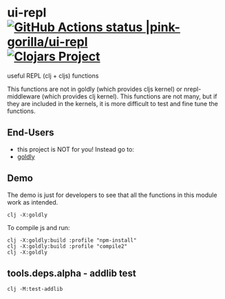 # ui-repl [![GitHub Actions status |pink-gorilla/ui-repl](https://github.com/pink-gorilla/ui-repl/workflows/CI/badge.svg)](https://github.com/pink-gorilla/ui-repl/actions?workflow=CI)[![Clojars Project](https://img.shields.io/clojars/v/org.pinkgorilla/ui-repl.svg)](https://clojars.org/org.pinkgorilla/ui-repl)

useful REPL (clj + cljs) functions

This functions are not in goldly (which provides cljs kernel) or nrepl-middleware (which provides clj kernel).
This functions are not many, but if they are included in the kernels, it is more difficult to
test and fine tune the functions.

## End-Users
- this project is NOT for you! Instead go to:
- [goldly](https://github.com/pink-gorilla/goldly)

## Demo

The demo is just for developers to see that all the functions in this module work as intended.

```
clj -X:goldly
```

To compile js and run:
```
clj -X:goldly:build :profile "npm-install"
clj -X:goldly:build :profile "compile2"
clj -X:goldly
```

## tools.deps.alpha - addlib test

`clj -M:test-addlib`




